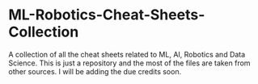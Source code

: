# ML-Robotics-Cheat-Sheets-Collection
A collection of all the cheat sheets related to ML, AI, Robotics and Data Science. This is just a repository and the most of the files are taken from other sources. I will be adding the due credits soon.
